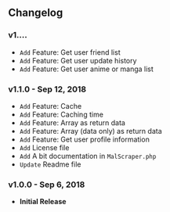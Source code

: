 ## Changelog

### v1....
- `Add` Feature: Get user friend list
- `Add` Feature: Get user update history
- `Add` Feature: Get user anime or manga list

### v1.1.0 - Sep 12, 2018
- `Add` Feature: Cache
- `Add` Feature: Caching time
- `Add` Feature: Array as return data
- `Add` Feature: Array (data only) as return data
- `Add` Feature: Get user profile information
- `Add` License file
- `Add` A bit documentation in `MalScraper.php`
- `Update` Readme file

### v1.0.0 - Sep 6, 2018
- **Initial Release**